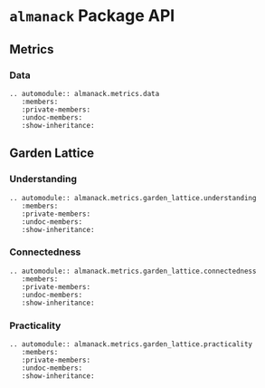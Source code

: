 # `almanack` Package API

## Metrics

### Data

```{eval-rst}
.. automodule:: almanack.metrics.data
   :members:
   :private-members:
   :undoc-members:
   :show-inheritance:
```

## Garden Lattice

### Understanding

```{eval-rst}
.. automodule:: almanack.metrics.garden_lattice.understanding
   :members:
   :private-members:
   :undoc-members:
   :show-inheritance:
```

### Connectedness

```{eval-rst}
.. automodule:: almanack.metrics.garden_lattice.connectedness
   :members:
   :private-members:
   :undoc-members:
   :show-inheritance:
```

### Practicality

```{eval-rst}
.. automodule:: almanack.metrics.garden_lattice.practicality
   :members:
   :private-members:
   :undoc-members:
   :show-inheritance:
```
